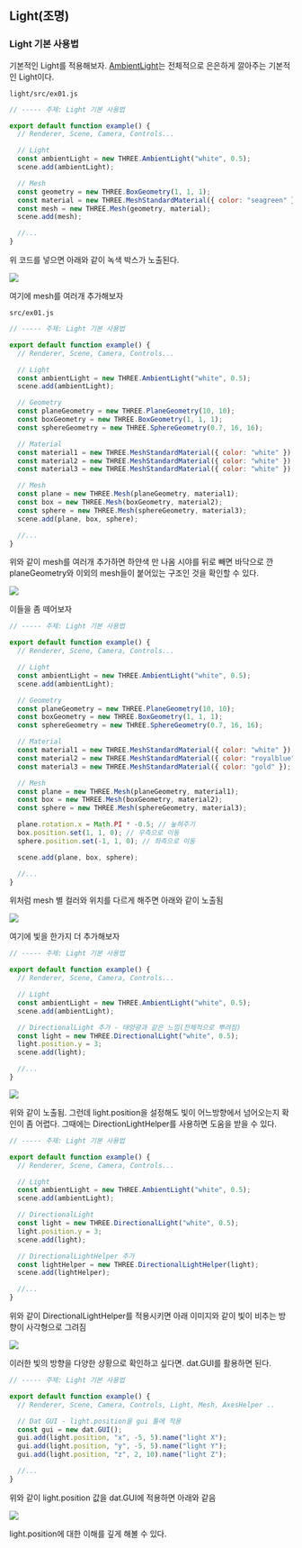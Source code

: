 ﻿## Light(조명)

### Light 기본 사용법

기본적인 Light를 적용해보자. [AmbientLight](https://threejs.org/docs/index.html?q=amb#api/en/lights/AmbientLight)는 전체적으로 은은하게 깔아주는 기본적인 Light이다.

`light/src/ex01.js`

```jsx
// ----- 주제: Light 기본 사용법

export default function example() {
  // Renderer, Scene, Camera, Controls...

  // Light
  const ambientLight = new THREE.AmbientLight("white", 0.5);
  scene.add(ambientLight);

  // Mesh
  const geometry = new THREE.BoxGeometry(1, 1, 1);
  const material = new THREE.MeshStandardMaterial({ color: "seagreen" });
  const mesh = new THREE.Mesh(geometry, material);
  scene.add(mesh);

  //...
}
```

위 코드를 넣으면 아래와 같이 녹색 박스가 노출된다.

![](../../img/230315-1.png)

여기에 mesh를 여러개 추가해보자

`src/ex01.js`

```jsx
// ----- 주제: Light 기본 사용법

export default function example() {
  // Renderer, Scene, Camera, Controls...

  // Light
  const ambientLight = new THREE.AmbientLight("white", 0.5);
  scene.add(ambientLight);

  // Geometry
  const planeGeometry = new THREE.PlaneGeometry(10, 10);
  const boxGeometry = new THREE.BoxGeometry(1, 1, 1);
  const sphereGeometry = new THREE.SphereGeometry(0.7, 16, 16);

  // Material
  const material1 = new THREE.MeshStandardMaterial({ color: "white" });
  const material2 = new THREE.MeshStandardMaterial({ color: "white" });
  const material3 = new THREE.MeshStandardMaterial({ color: "white" });

  // Mesh
  const plane = new THREE.Mesh(planeGeometry, material1);
  const box = new THREE.Mesh(boxGeometry, material2);
  const sphere = new THREE.Mesh(sphereGeometry, material3);
  scene.add(plane, box, sphere);

  //...
}
```

위와 같이 mesh를 여러개 추가하면 하얀색 만 나옴 시야를 뒤로 빼면 바닥으로 깐 planeGeometry와 이외의 mesh들이 붙어있는 구조인 것을 확인할 수 있다.

![](../../img/230315-2.png)

이들을 좀 떼어보자

```jsx
// ----- 주제: Light 기본 사용법

export default function example() {
  // Renderer, Scene, Camera, Controls...

  // Light
  const ambientLight = new THREE.AmbientLight("white", 0.5);
  scene.add(ambientLight);

  // Geometry
  const planeGeometry = new THREE.PlaneGeometry(10, 10);
  const boxGeometry = new THREE.BoxGeometry(1, 1, 1);
  const sphereGeometry = new THREE.SphereGeometry(0.7, 16, 16);

  // Material
  const material1 = new THREE.MeshStandardMaterial({ color: "white" });
  const material2 = new THREE.MeshStandardMaterial({ color: "royalblue" });
  const material3 = new THREE.MeshStandardMaterial({ color: "gold" });

  // Mesh
  const plane = new THREE.Mesh(planeGeometry, material1);
  const box = new THREE.Mesh(boxGeometry, material2);
  const sphere = new THREE.Mesh(sphereGeometry, material3);

  plane.rotation.x = Math.PI * -0.5; // 눞혀주기
  box.position.set(1, 1, 0); // 우측으로 이동
  sphere.position.set(-1, 1, 0); // 좌측으로 이동

  scene.add(plane, box, sphere);

  //...
}
```

위처럼 mesh 별 컬러와 위치를 다르게 해주면 아래와 같이 노출됨

![](../../img/230315-3.png)

여기에 빛을 한가지 더 추가해보자

```jsx
// ----- 주제: Light 기본 사용법

export default function example() {
  // Renderer, Scene, Camera, Controls...

  // Light
  const ambientLight = new THREE.AmbientLight("white", 0.5);
  scene.add(ambientLight);

  // DirectionalLight 추가 - 태양광과 같은 느낌(전체적으로 뿌려짐)
  const light = new THREE.DirectionalLight("white", 0.5);
  light.position.y = 3;
  scene.add(light);

  //...
}
```

![](../../img/230315-4.png)

위와 같이 노출됨. 그런데 light.position을 설정해도 빛이 어느방향에서 넘어오는지 확인이 좀 어렵다. 그때에는 DirectionLightHelper를 사용하면 도움을 받을 수 있다.

```jsx
// ----- 주제: Light 기본 사용법

export default function example() {
  // Renderer, Scene, Camera, Controls...

  // Light
  const ambientLight = new THREE.AmbientLight("white", 0.5);
  scene.add(ambientLight);

  // DirectionalLight
  const light = new THREE.DirectionalLight("white", 0.5);
  light.position.y = 3;
  scene.add(light);

  // DirectionalLightHelper 추가
  const lightHelper = new THREE.DirectionalLightHelper(light);
  scene.add(lightHelper);

  //...
}
```

위와 같이 DirectionalLightHelper를 적용시키면 아래 이미지와 같이 빛이 비추는 방향이 사각형으로 그려짐

![](../../img/230315-5.png)

이러한 빛의 방향을 다양한 상황으로 확인하고 싶다면. dat.GUI를 활용하면 된다.

```jsx
// ----- 주제: Light 기본 사용법

export default function example() {
  // Renderer, Scene, Camera, Controls, Light, Mesh, AxesHelper ..

  // Dat GUI - light.position을 gui 툴에 적용
  const gui = new dat.GUI();
  gui.add(light.position, "x", -5, 5).name("light X");
  gui.add(light.position, "y", -5, 5).name("light Y");
  gui.add(light.position, "z", 2, 10).name("light Z");

  //...
}
```

위와 같이 light.position 값을 dat.GUI에 적용하면 아래와 같음

![](../../img/230315-1.gif)

light.position에 대한 이해를 깊게 해볼 수 있다.
